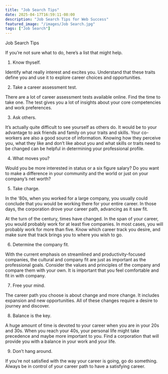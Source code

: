 ```yaml
---
title: "Job Search Tips"
date: 2025-04-17T16:59:11-08:00
description: "Job Search Tips for Web Success"
featured_image: "/images/Job Search.jpg"
tags: ["Job Search"]
---
```


Job Search Tips


If you’re not sure what to do, here’s a list that might help.

1. Know thyself.

Identify what really interest and excites you. Understand that these traits define you and use it to explore career choices and opportunities.

2. Take a career assessment test.

There are a lot of career assessment tests available online. Find the time to take one. The test gives you a lot of insights about your core competencies and work preferences.

3. Ask others.

It’s actually quite difficult to see yourself as others do. It would be to your advantage to ask friends and family on your traits and skills. Your co-workers are also a good source of information. Knowing how they perceive you, what they like and don’t like about you and what skills or traits need to be changed can be helpful in determining your professional profile. 

4. What moves you?

Would you be more interested in status or a six figure salary? Do you want to make a difference in your community and the world or just on your company’s net worth?

5. Take charge.

In the ‘80s, when you worked for a large company, you usually could conclude that you would be working there for your entire career.  In those days, the corporation drove your career path, advancing as it saw fit.

At the turn of the century, times have changed.  In the span of your career, you would probably work for at least five companies. In most cases, you will probably work for more than five.  Know which career track you desire, and make sure that track brings you to where you wish to go. 

6. Determine the company fit.

With the current emphasis on streamlined and productivity-focused companies, the cultural and company fit are just as important as the professional goals. Consider the values and principles of the company and compare them with your own.  It is important that you feel comfortable and fit in with company. 

7. Free your mind.

The career path you choose is about change and more change. It includes expansion and new opportunities. All of these changes require a desire to journey and discover.

8. Balance is the key.

A huge amount of time is devoted to your career when you are in your 20s and 30s. When you reach your 40s, your personal life might take precedence and maybe more important to you. Find a corporation that will provide you with a balance in your work and your life.

9. Don’t hang around.

If you’re not satisfied with the way your career is going, go do something. Always be in control of your career path to have a satisfying career.

